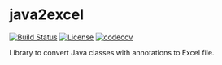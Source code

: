 # java2excel
[![Build Status](https://travis-ci.com/lcostela/java2excel.svg?branch=master)](https://travis-ci.com/lcostela/java2excel)
[![License](https://img.shields.io/badge/license-MIT-green.svg)](https://github.com/lcostela/java2excel/blob/master/LICENSE)
[![codecov](https://codecov.io/gh/lcostela/java2excel/branch/master/graph/badge.svg)](https://codecov.io/gh/lcostela/java2excel)

Library to convert Java classes with annotations to Excel file.
